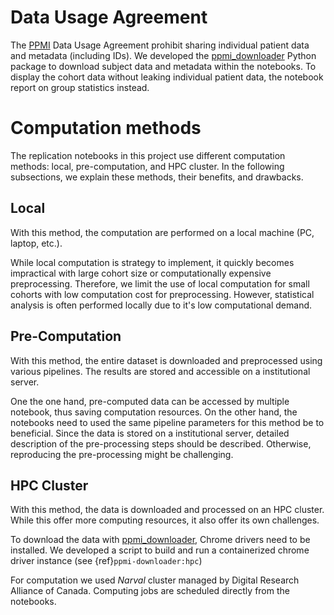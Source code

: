 
# Data Usage Agreement
The [PPMI](https://www.ppmi-info.org/) Data Usage Agreement prohibit sharing individual patient data and metadata (including IDs).
We developed the [ppmi_downloader](https://github.com/LivingPark-MRI/ppmi-scraper) Python package to download subject data and metadata within the notebooks.
To display the cohort data without leaking individual patient data, the notebook report on group statistics instead.

# Computation methods
The replication notebooks in this project use different computation methods: local, pre-computation, and HPC cluster. In the following subsections, we explain these methods, their benefits, and drawbacks.

## Local
With this method, the computation are performed on a local machine (PC, laptop, etc.).

While local computation is strategy to implement, it quickly becomes impractical with large cohort size or computationally expensive preprocessing.
Therefore, we limit the use of local computation for small cohorts with low computation cost for preprocessing.
However, statistical analysis is often performed locally due to it's low computational demand.

## Pre-Computation
With this method, the entire dataset is downloaded and preprocessed using various pipelines. The results are stored and accessible on a institutional server.

One the one hand, pre-computed data can be accessed by multiple notebook, thus saving computation resources. On the other hand, the notebooks need to used the same pipeline parameters for this method be to beneficial.
Since the data is stored on a institutional server, detailed description of the pre-processing steps should be described.
Otherwise, reproducing the pre-processing might be challenging.

## HPC Cluster
With this method, the data is downloaded and processed on an HPC cluster.
While this offer more computing resources, it also offer its own challenges.

To download the data with [ppmi_downloader](https://github.com/LivingPark-MRI/ppmi-scraper), Chrome drivers need to be installed. We developed a script to build and run a containerized chrome driver instance (see {ref}`ppmi-downloader:hpc`)<!-- TODO: Put actual link -->

For computation we used *Narval* cluster managed by Digital Research Alliance of Canada. Computing jobs are scheduled directly from the notebooks.

